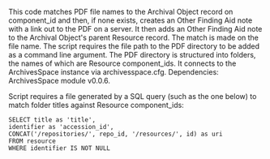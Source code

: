 This code matches PDF file names to the Archival Object record on component_id and then, if none exists, creates an Other Finding Aid note with a link out to the PDF on a server. It then adds an Other Finding Aid note to the Archival Object's parent Resource record. The match is made on the file name. The script requires the file path to the PDF directory to be added as a command line argument. The PDF directory is structured into folders, the names of which are Resource component_ids. It connects to the ArchivesSpace instance via archivesspace.cfg. Dependencies: ArchivesSpace module v0.0.6. 

Script requires a file generated by a SQL query (such as the one below) to match folder titles against Resource component_ids:

```
SELECT title as 'title',
identifier as 'accession_id',
CONCAT('/repositories/', repo_id, '/resources/', id) as uri
FROM resource
WHERE identifier IS NOT NULL
```




